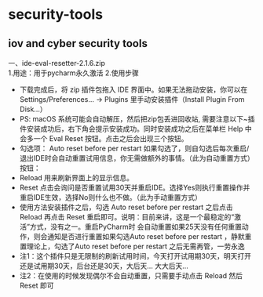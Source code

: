 # security-tools
## iov and cyber security tools 

一、ide-eval-resetter-2.1.6.zip  
1.用途：用于pycharm永久激活
2.使用步骤
* 下载完成后，将 zip 插件包拖入 IDE 界面中。如果无法拖动安装，你可以在Settings/Preferences... -> Plugins 里手动安装插件（Install Plugin From Disk...）
* PS: macOS 系统可能会自动解压，然后把zip包丢进回收站, 需要注意以下~插件安装成功后，右下角会提示安装成功。同时安装成功之后在菜单栏  Help  中会多一个  Eval Reset 按钮。点击之后会出现三个按钮。
* 勾选项： Auto reset before per restart 如果勾选了，则自勾选后每次重启/退出IDE时会自动重置试用信息，你无需做额外的事情。（此为自动重置方式）按钮：
* Reload 用来刷新界面上的显示信息。
* Reset 点击会询问是否重置试用30天并重启IDE。选择Yes则执行重置操作并重启IDE生效，选择No则什么也不做。（此为手动重置方式）
* 使用方法安装插件之后，勾选  Auto reset before per restart  之后点击 Reload 再点击  Reset 重启即可。说明：目前来讲，这是一个最稳定的“激活”方式，没有之一。重启PyCharm时 会自动重置如果25天没有任何重置动作，则会通知是否进行重置如果勾选Auto reset before per restart ，静默重置理论上，勾选了Auto reset before per restart 之后无需再管，一劳永逸
* 注1：这个插件只是无限制的刷新试用时间，今天打开试用期30天，明天打开还是试用期30天，后台还是30天，大后天... 大大后天...
* 注2：在使用的时候发现偶尔不会自动重置，只需要手动点击    Reload 然后  Reset 即可
